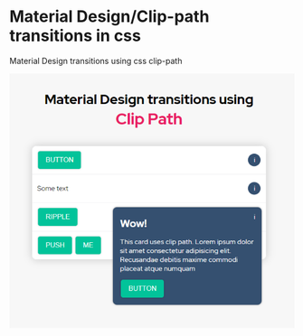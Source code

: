 # Material Design/Clip-path transitions in css  
Material Design transitions using css clip-path

![cbc-cervantes](https://raw.githubusercontent.com/cbc-cervantes/ClipPath-MaterialDesign/master/preview.png)
